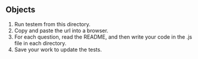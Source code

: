 ## Objects

1. Run testem from this directory.
2. Copy and paste the url into a browser.
3. For each question, read the README, and then write your code in the .js
   file in each directory.
4. Save your work to update the tests.

